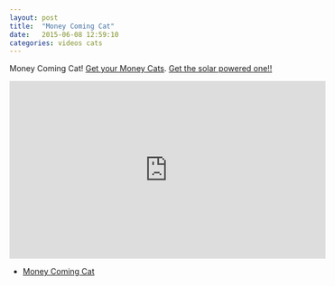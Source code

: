 ```yaml
---
layout: post
title:  "Money Coming Cat"
date:   2015-06-08 12:59:10
categories: videos cats 
---
```



Money Coming Cat! [Get your Money Cats](http://amzn.to/1B5BNym). [Get the solar powered one!!](http://amzn.to/1f58lOP)

<iframe width="560" height="315" src="https://www.youtube.com/embed/4wgF8cMv2Ck" frameborder="0" allowfullscreen></iframe>

- [Money Coming Cat](http://amzn.to/1MsQhIL)











